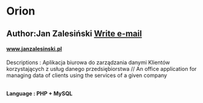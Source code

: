 # Orion
<h2>Author:Jan Zalesiński <a href="mailto:admin@janzalesinski.pl">Write e-mail</a><h4><a href="https://janzalesinski.pl">www.janzalesinski.pl</a></h4></h2> 
<p>Descriptions :  Aplikacja biurowa do zarządzania danymi Klientów korzystających z usług danego przedsiębiorstwa
// An office application for managing data of clients using the services of a given company</p>
<br>
<b>Language : PHP + MySQL</b>

